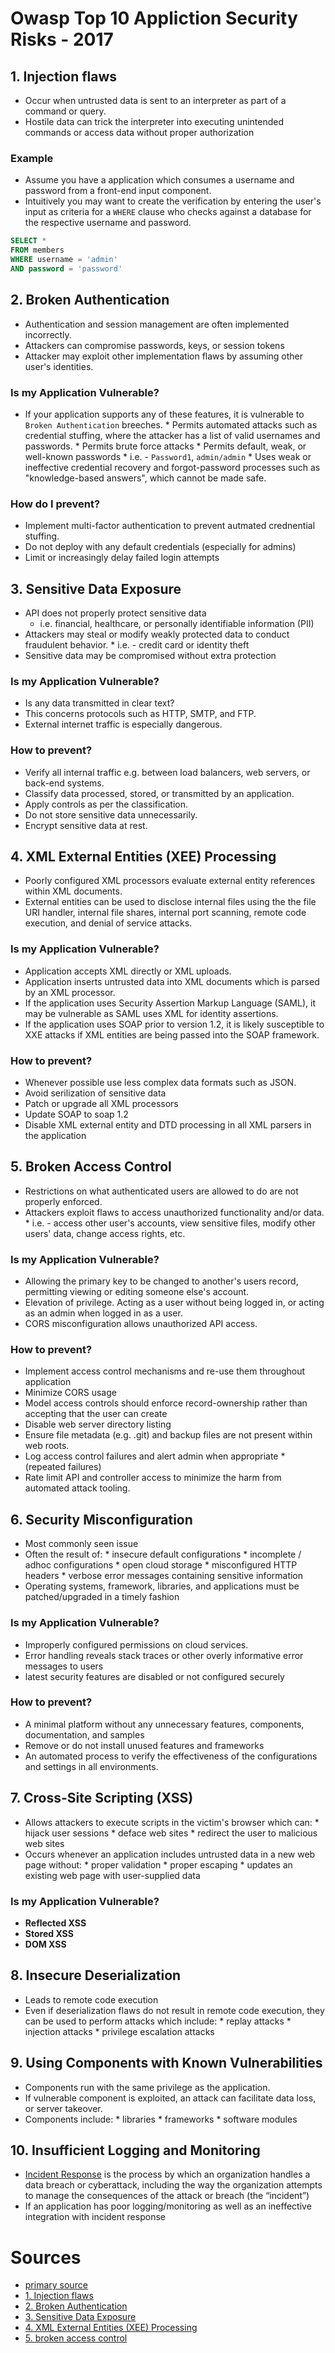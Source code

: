 # Owasp Top 10 Appliction Security Risks - 2017

## 1. Injection flaws
* Occur when untrusted data is sent to an interpreter as part of a
command or query.
* Hostile data can trick the interpreter into executing unintended
commands or access data without proper authorization


### Example
* Assume you have a application which consumes a username and password
from a front-end input component.
* Intuitively you may want to create the verification by entering the
user's input as criteria for a `WHERE` clause who checks against a
database for the respective username and password.

```SQL
SELECT *
FROM members
WHERE username = 'admin'
AND password = 'password'
```




## 2. Broken Authentication
* Authentication and session management are often implemented incorrectly.
* Attackers can compromise passwords, keys, or session tokens
* Attacker may exploit other implementation flaws by assuming other
user's identities.

### Is my Application Vulnerable?
* If your application supports any of these features, it is vulnerable
to `Broken Authentication` breeches.
        * Permits automated attacks such as credential stuffing, where the
attacker has a list of valid usernames and passwords.
        * Permits brute force attacks
        * Permits default, weak, or well-known passwords
                * i.e. - `Password1`, `admin/admin`
        * Uses weak or ineffective credential recovery and forgot-password
processes such as "knowledge-based answers", which cannot be made
safe.

### How do I prevent?
* Implement multi-factor authentication to prevent autmated
crednential stuffing.
* Do not deploy with any default credentials (especially for admins)
* Limit or increasingly delay failed login attempts





## 3. Sensitive Data Exposure
* API does not properly protect sensitive data
    * i.e. financial, healthcare, or personally identifiable information (PII)
* Attackers may steal or modify weakly protected data to conduct
fraudulent behavior.
        * i.e. - credit card or identity theft
* Sensitive data may be compromised without extra protection

### Is my Application Vulnerable?
* Is any data transmitted in clear text?
* This concerns protocols such as HTTP, SMTP, and FTP.
* External internet traffic is especially dangerous.

### How to prevent?
* Verify all internal traffic e.g. between load balancers, web
servers, or back-end systems.
* Classify data processed, stored, or transmitted by an application.
* Apply controls as per the classification.
* Do not store sensitive data unnecessarily.
* Encrypt sensitive data at rest.





## 4. XML External Entities (XEE) Processing
* Poorly configured XML processors evaluate external entity references
within XML documents.
* External entities can be used to disclose internal files using the
the file URI handler, internal file shares, internal port scanning,
remote code execution, and denial of service attacks.

### Is my Application Vulnerable?
* Application accepts XML directly or XML uploads.
* Application inserts untrusted data into XML documents which is
parsed by an XML processor.
* If the application uses Security Assertion Markup Language (SAML),
it may be vulnerable as SAML uses XML for identity assertions.
* If the application uses SOAP prior to version 1.2, it is likely
susceptible to XXE attacks if XML entities are being passed into the
SOAP framework.

### How to prevent?
* Whenever possible use less complex data formats such as JSON.
* Avoid serilization of sensitive data
* Patch or upgrade all XML processors
* Update SOAP to soap 1.2
* Disable XML external entity and DTD processing in all XML parsers in
the application





## 5. Broken Access Control

* Restrictions on what authenticated users are allowed to do are not
properly enforced.
* Attackers exploit flaws to access unauthorized functionality and/or data.
        * i.e. - access other user's accounts, view sensitive files, modify
other users' data, change access rights, etc.

### Is my Application Vulnerable?
* Allowing the primary key to be changed to another's users record,
permitting viewing or editing someone else's account.
* Elevation of privilege. Acting as a user without being logged in, or
acting as an admin when logged in as a user.
* CORS misconfiguration allows unauthorized API access.

### How to prevent?
* Implement access control mechanisms and re-use them throughout application
* Minimize CORS usage
* Model access controls should enforce record-ownership rather than
accepting that the user can create
* Disable web server directory listing
* Ensure file metadata (e.g. .git) and backup files are not present
within web roots.
* Log access control failures and alert admin when appropriate
        * (repeated failures)
* Rate limit API and controller access to minimize the harm from
automated attack tooling.




## 6. Security Misconfiguration
* Most commonly seen issue
* Often the result of:
       * insecure default configurations
       * incomplete / adhoc configurations
       * open cloud storage
       * misconfigured HTTP headers
       * verbose error messages containing sensitive information
* Operating systems, framework, libraries, and applications must be
patched/upgraded in a timely fashion

### Is my Application Vulnerable?
* Improperly configured permissions on cloud services.
* Error handling reveals stack traces or other overly informative
error messages to users
* latest security features are disabled or not configured securely

### How to prevent?
* A minimal platform without any unnecessary features, components,
documentation, and samples
* Remove or do not install unused features and frameworks
* An automated process to verify the effectiveness of the
configurations and settings in all environments.


## 7. Cross-Site Scripting (XSS)
* Allows attackers to execute scripts in the victim's browser which can:
        * hijack user sessions
        * deface web sites
        * redirect the user to malicious web sites
* Occurs whenever an application includes untrusted data in a new web
page without:
        * proper validation
        * proper escaping
        * updates an existing web page with user-supplied data

### Is my Application Vulnerable?
* **Reflected XSS**
* **Stored XSS**
* **DOM XSS**



## 8. Insecure Deserialization
* Leads to remote code execution
* Even if deserialization flaws do not result in remote code
execution, they can be used to perform attacks which include:
        * replay attacks
        * injection attacks
        * privilege escalation attacks





## 9. Using Components with Known Vulnerabilities
* Components run with the same privilege as the application.
* If vulnerable component is exploited, an attack can facilitate data
loss, or server takeover.
* Components include:
        * libraries
        * frameworks
        * software modules





## 10. Insufficient Logging and Monitoring
* [Incident Response](https://digitalguardian.com/blog/what-incident-response)
is the process by which an organization handles a data breach or
cyberattack, including the way the organization attempts to manage the
consequences of the attack or breach (the “incident”)
* If an application has poor logging/monitoring as well as an
ineffective integration with incident response





# Sources
* [primary source](https://www.owasp.org/index.php/Top_10-2017_Top_10)
* [1. Injection flaws]()
* [2. Broken Authentication]()
* [3. Sensitive Data
Exposure](https://www.owasp.org/index.php/Top_10-2017_A3-Sensitive_Data_Exposure)
* [4. XML External Entities (XEE)
Processing](https://www.owasp.org/index.php/XML_External_Entity_%28XXE%29_Processing)
* [5. broken access
control](https://www.owasp.org/index.php/Top_10-2017_A5-Broken_Access_Control)
